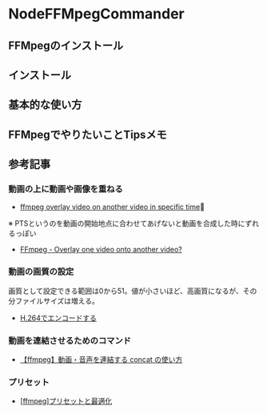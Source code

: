 # NodeFFMpegCommander

## FFMpegのインストール

## インストール

## 基本的な使い方


## FFMpegでやりたいことTipsメモ





## 参考記事
### 動画の上に動画や画像を重ねる
 * [ffmpeg overlay video on another video in specific time](https://superuser.com/questions/1082477/ffmpeg-overlay-video-on-another-video-in-specific-time)

 ※ PTSというのを動画の開始地点に合わせてあげないと動画を合成した時にずれるっぽい

 * [FFmpeg - Overlay one video onto another video?](https://stackoverflow.com/questions/35269387/ffmpeg-overlay-one-video-onto-another-video)

### 動画の画質の設定
  画質として設定できる範囲は0から51。値が小さいほど、高画質になるが、その分ファイルサイズは増える。

 * [H.264でエンコードする](http://tech.ckme.co.jp/ffmpeg_h264.shtml)


### 動画を連結させるためのコマンド
 * [【ffmpeg】動画・音声を連結する concat の使い方](https://looooooooop.blog.fc2.com/blog-entry-1020.html)

### プリセット
 * [[ffmpeg]プリセットと最適化](http://wiki.komina.info/bei-wang-lu/ffmpegpurisettotozuishihua)